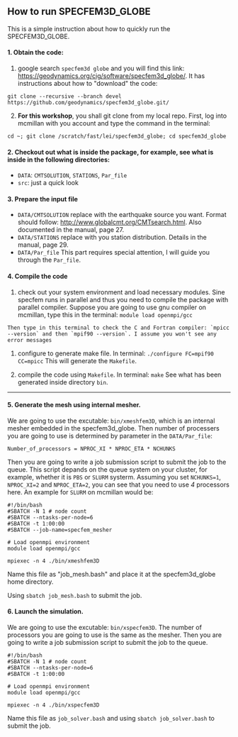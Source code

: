 ## How to run SPECFEM3D_GLOBE
This is a simple instruction about how to quickly run the SPECFEM3D_GLOBE.

#### 1. Obtain the code:

1. google search `specfem3d globe` and you will find this link: https://geodynamics.org/cig/software/specfem3d_globe/. It has instructions about how to "download" the code:
  ```
  git clone --recursive --branch devel https://github.com/geodynamics/specfem3d_globe.git/
  ```

2. **For this workshop**, you shall git clone from my local repo. First, log into mcmillan with you account and type the command in the terminal:
  ```
  cd ~; git clone /scratch/fast/lei/specfem3d_globe; cd specfem3d_globe
  ```

#### 2. Checkout out what is inside the package, for example, see what is inside in the following directories:
  * `DATA`: `CMTSOLUTION`, `STATIONS`, `Par_file`
  * `src`: just a quick look

#### 3. Prepare the input file
  * `DATA/CMTSOLUTION`
    replace with the earthquake source you want. Format should follow: http://www.globalcmt.org/CMTsearch.html. Also documented in the manual, page 27.
  * `DATA/STATIONS`
    replace with you station distribution. Details in the manual, page 29. 
  * `DATA/Par_file`
    This part requires special attention, I will guide you through the `Par_file`.

#### 4. Compile the code
  1. check out your system environment and load necessary modules.
    Sine specfem runs in parallel and thus you need to compile the package with parallel compiler.
    Suppose you are going to use gnu compiler on mcmillan, type this in the terminal:
    ```
    module load openmpi/gcc
    ```
    
    Then type in this terminal to check the C and Fortran compiler: `mpicc --version` and then `mpif90 --version`. I assume you won't see any error messages
  1. configure to generate make file. In terminal:
    ```
    ./configure FC=mpif90 CC=mpicc
    ```
    This will generate the `Makefile`.
    
  2. compile the code using `Makefile`. In terminal:
    ```
    make
    ```
  See what has been generated inside directory `bin`.

---

#### 5. Generate the mesh using internal mesher.
We are going to use the excutable: `bin/xmeshfem3D`, which is an internal mesher embedded in the specfem3d_globe. Then number of processers you are going to use is determined by parameter in the `DATA/Par_file`:
  ```
  Number_of_processors = NPROC_XI * NPROC_ETA * NCHUNKS
  ```

Then you are going to write a job submission script to submit the job to the queue. This script depands on the queue system on your cluster, for example, whether it is `PBS` or `SLURM` systerm. Assuming you set `NCHUNKS=1`, `NPROC_XI=2` and `NPROC_ETA=2`, you can see that you need to use *4* processors here. An example for `SLURM` on mcmillan would be:
```
#!/bin/bash
#SBATCH -N 1 # node count
#SBATCH --ntasks-per-node=6
#SBATCH -t 1:00:00
#SBATCH --job-name=specfem_mesher

# Load openmpi environment
module load openmpi/gcc

mpiexec -n 4 ./bin/xmeshfem3D
```
Name this file as "job_mesh.bash" and place it at the specfem3d_globe home directory.

Using `sbatch job_mesh.bash` to submit the job.

#### 6. Launch the simulation.
We are going to use the excutable: `bin/xspecfem3D`. The number of processors you are going to use is the same as the mesher. Then you are going to write a job submission script to submit the job to the queue.
```
#!/bin/bash
#SBATCH -N 1 # node count
#SBATCH --ntasks-per-node=6
#SBATCH -t 1:00:00

# Load openmpi environment
module load openmpi/gcc

mpiexec -n 4 ./bin/xspecfem3D
```

Name this file as `job_solver.bash` and using `sbatch job_solver.bash` to submit the job.
